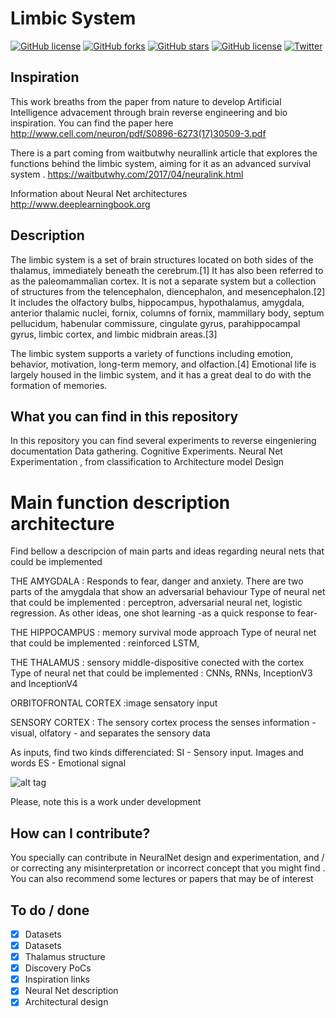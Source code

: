 # Limbic System

[![GitHub license](https://img.shields.io/github/license/SoyGema/Limbic_System.svg)](https://github.com/SoyGema/Limbic_System/blob/master/LICENSE)
[![GitHub forks](https://img.shields.io/github/forks/SoyGema/Limbic_System.svg)](https://github.com/SoyGema/Limbic_System/network)
[![GitHub stars](https://img.shields.io/github/stars/SoyGema/Limbic_System.svg)](https://github.com/SoyGema/Limbic_System/stargazers)
[![GitHub license](https://img.shields.io/github/license/SoyGema/Limbic_System.svg)](https://github.com/SoyGema/Limbic_System/blob/master/LICENSE)
[![Twitter](https://img.shields.io/twitter/url/https/github.com/SoyGema/Limbic_System.svg?style=social)](https://twitter.com/intent/tweet?text=Wow:&url=https%3A%2F%2Fgithub.com%2FSoyGema%2FLimbic_System)


## Inspiration
This work breaths from the paper from nature to develop Artificial Intelligence advacement through brain reverse engineering and bio inspiration. You can find the paper here 
http://www.cell.com/neuron/pdf/S0896-6273(17)30509-3.pdf

There is a part coming from waitbutwhy neurallink article that explores the functions behind the limbic system, aiming for it as an advanced survival system . https://waitbutwhy.com/2017/04/neuralink.html

Information about Neural Net architectures http://www.deeplearningbook.org


## Description 
The limbic system is a set of brain structures located on both sides of the thalamus, immediately beneath the cerebrum.[1] It has also been referred to as the paleomammalian cortex. It is not a separate system but a collection of structures from the telencephalon, diencephalon, and mesencephalon.[2] It includes the olfactory bulbs, hippocampus, hypothalamus, amygdala, anterior thalamic nuclei, fornix, columns of fornix, mammillary body, septum pellucidum, habenular commissure, cingulate gyrus, parahippocampal gyrus, limbic cortex, and limbic midbrain areas.[3]

The limbic system supports a variety of functions including emotion, behavior, motivation, long-term memory, and olfaction.[4] Emotional life is largely housed in the limbic system, and it has a great deal to do with the formation of memories.

## What you can find in this repository 
In this repository you can find several experiments to reverse eingeniering documentation
Data gathering. Cognitive Experiments.  Neural Net Experimentation , from classification to Architecture model Design

# Main function description architecture 

Find bellow a descripcion of main parts and ideas regarding neural nets that could be implemented

THE AMYGDALA : Responds to fear, danger and anxiety. There are two parts of the amygdala that show an adversarial behaviour
Type of neural net that could be implemented : perceptron, adversarial neural net, logistic regression.
As other ideas, one shot learning -as a quick response to fear- 

THE HIPPOCAMPUS : memory survival mode approach 
Type of neural net that could be implemented : reinforced LSTM,

THE THALAMUS : sensory middle-dispositive conected with the cortex
Type of neural net that could be implemented : CNNs, RNNs, InceptionV3 and InceptionV4

ORBITOFRONTAL CORTEX :image sensatory input 

SENSORY CORTEX : The sensory cortex process the senses information - visual, olfatory - and separates the sensory data 

As inputs, find two kinds differenciated:
SI - Sensory input. Images and words
ES - Emotional signal 


![alt tag](https://github.com/SoyGema/Limbic-System/blob/master/BRAIN_ANIMATION.gif)

Please, note this is a work under development 
## How can I contribute?
You specially can contribute in NeuralNet design and experimentation, and / or correcting any misinterpretation or incorrect concept that you might find . You can also recommend some lectures or papers that may be of interest 

## To do / done 

- [x] Datasets
- [x] Datasets
- [x] Thalamus structure 
- [x] Discovery PoCs
- [x] Inspiration links
- [x] Neural Net description
- [x] Architectural design
